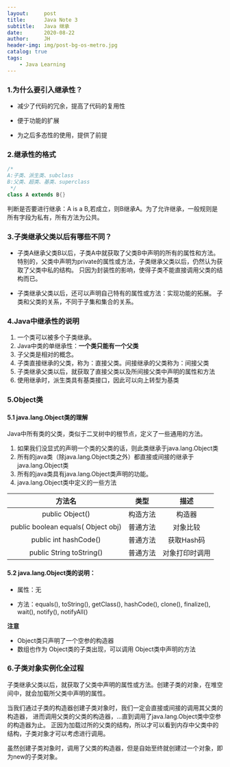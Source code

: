 ```yaml
---
layout:     post
title:      Java Note 3
subtitle:   Java 继承
date:       2020-08-22
author:     JH
header-img: img/post-bg-os-metro.jpg
catalog: true
tags:
    - Java Learning    
---
```


### 1.为什么要引入继承性？

- 减少了代码的冗余，提高了代码的复用性

- 便于功能的扩展

- 为之后多态性的使用，提供了前提

### 2.继承性的格式
```java
/*
A:子类、派生类、subclass
B:父类、超类、基类、superclass
 */
class A extends B{}
```

判断是否要进行继承：A is a B,若成立，则B继承A。为了允许继承，一般规则是所有字段为私有，所有方法为公共。
### 3.子类继承父类以后有哪些不同？
- 子类A继承父类B以后，子类A中就获取了父类B中声明的所有的属性和方法。
特别的，父类中声明为private的属性或方法，子类继承父类以后，仍然认为获取了父类中私的结构。
只因为封装性的影响，使得子类不能直接调用父类的结构而已。

- 子类继承父类以后，还可以声明自己特有的属性或方法：实现功能的拓展。
子类和父类的关系，不同于子集和集合的关系。

### 4.Java中继承性的说明

1. 一个类可以被多个子类继承。
2. Java中类的单继承性：**一个类只能有一个父类**
3. 子父类是相对的概念。
4. 子类直接继承的父类，称为：直接父类。间接继承的父类称为：间接父类
5. 子类继承父类以后，就获取了直接父类以及所间接父类中声明的属性和方法
6. 使用继承时，派生类具有基类接口，因此可以向上转型为基类

### 5.Object类

#### 5.1 java.lang.Object类的理解

Java中所有类的父类，类似于二叉树中的根节点，定义了一些通用的方法。

1. 如果我们没显式的声明一个类的父类的话，则此类继承于java.lang.Object类
2. 所有的java类（除java.lang.Object类之外）都直接或间接的继承于java.lang.Object类
3. 所有的java类具有java.lang.Object类声明的功能。
4. java.lang.Object类中定义的一些方法

| 方法名	| 类型 | 描述 |
| :--: | :--: | :--: |
| public Object() | 构造方法 | 构造器 |
| public boolean equals( Object obj) | 普通方法 | 对象比较 |
| public int hashCode()	| 普通方法 | 获取Hash码 |
| public String toString() | 普通方法 | 对象打印时调用 |

#### 5.2 java.lang.Object类的说明：

- 属性：无

- 方法：equals(), toString(), getClass(), hashCode(), clone(), finalize(), wait(), notify(), notifyAll()

**注意**
- Object类只声明了一个空参的构造器
- 数组也作为 Object类的子类出现，可以调用 Object类中声明的方法

### 6.子类对象实例化全过程

子类继承父类以后，就获取了父类中声明的属性或方法。创建子类的对象，在堆空间中，就会加载所父类中声明的属性。

当我们通过子类的构造器创建子类对象时，我们一定会直接或间接的调用其父类的构造器，
进而调用父类的父类的构造器，...直到调用了java.lang.Object类中空参的构造器为止。
正因为加载过所的父类的结构，所以才可以看到内存中父类中的结构，子类对象才可以考虑进行调用。

虽然创建子类对象时，调用了父类的构造器，但是自始至终就创建过一个对象，即为new的子类对象。